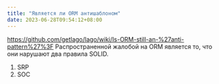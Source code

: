 ```yaml
---
title: "Является ли ORM антишаблоном"
date: 2023-06-28T09:54:12+08:00
---
```

https://github.com/getlago/lago/wiki/Is-ORM-still-an-%27anti-pattern%27%3F
 Распространенной жалобой на ORM является то, что они нарушают два правила SOLID.
 1. SRP
 2. SOC